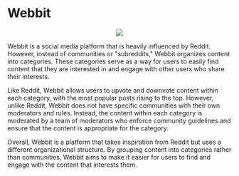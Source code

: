 # Webbit
<p align="center">
  <img src="https://i.imgur.com/KuGuJDg.png">
</p>

Webbit is a social media platform that is heavily influenced by Reddit. However, instead of communities or "subreddits," Webbit organizes content into categories. These categories serve as a way for users to easily find content that they are interested in and engage with other users who share their interests.

Like Reddit, Webbit allows users to upvote and downvote content within each category, with the most popular posts rising to the top. However, unlike Reddit, Webbit does not have specific communities with their own moderators and rules. Instead, the content within each category is moderated by a team of moderators who enforce community guidelines and ensure that the content is appropriate for the category.

Overall, Webbit is a platform that takes inspiration from Reddit but uses a different organizational structure. By grouping content into categories rather than communities, Webbit aims to make it easier for users to find and engage with the content that interests them.
